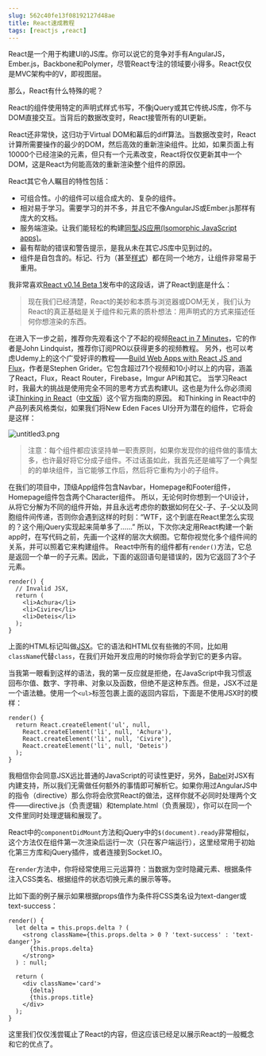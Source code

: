 ```yaml
---
slug: 562c40fe13f08192127d48ae
title: React速成教程
tags: [reactjs ,react]
---
```


React是一个用于构建UI的JS库。你可以说它的竞争对手有AngularJS，Ember.js，Backbone和Polymer，尽管React专注的领域要小得多。React仅仅是MVC架构中的V，即视图层。

那么，React有什么特殊的呢？

React的组件使用特定的声明式样式书写，不像jQuery或其它传统JS库，你不与DOM直接交互。当背后的数据改变时，React接管所有的UI更新。

React还非常快，这归功于Virtual DOM和幕后的diff算法。当数据改变时，React计算所需要操作的最少的DOM，然后高效的重新渲染组件。比如，如果页面上有10000个已经渲染的元素，但只有一个元素改变，React将仅仅更新其中一个DOM，这是React为何能高效的重新渲染整个组件的原因。

React其它令人瞩目的特性包括：

* 可组合性。小的组件可以组合成大的、复杂的组件。
* 相对易于学习。需要学习的并不多，并且它不像AngularJS或Ember.js那样有庞大的文档。
* 服务端渲染。让我们能轻松的构建[同型JS应用(Isomorphic JavaScript apps)](https://medium.com/@mjackson/universal-javascript-4761051b7ae9)。
* 最有帮助的错误和警告提示，是我从未在其它JS库中见到过的。
* 组件是自包含的。标记、行为（甚至[样式](http://blog.vjeux.com/2014/javascript/react-css-in-js-nationjs.html)）都在同一个地方，让组件非常易于重用。

我非常喜欢[React v0.14 Beta 1](http://facebook.github.io/react/blog/2015/07/03/react-v0.14-beta-1.html)发布中的这段话，讲了React到底是什么：

> 现在我们已经清楚，React的美妙和本质与浏览器或DOM无关，我们认为React的真正基础是关于组件和元素的质朴想法：用声明式的方式来描述任何你想渲染的东西。

在进入下一步之前，推荐你先观看这个了不起的视频[React in 7 Minutes](https://egghead.io/lessons/react-react-in-7-minutes)，它的作者是John Lindquist，推荐你订阅PRO以获得更多的视频教程。
另外，也可以考虑Udemy上的这个广受好评的教程——[Build Web Apps with React JS and Flux](https://www.udemy.com/learn-and-understand-reactjs)，作者是Stephen Grider。它包含超过71个视频和10小时以上的内容，涵盖了React，Flux，React Router，Firebase，Imgur API和其它。
当学习React时，我最大的挑战是使用完全不同的思考方式去构建UI。这也是为什么你必须阅读[Thinking in React](https://facebook.github.io/react/docs/thinking-in-react.html)（[中文版](http://reactjs.cn/react/docs/thinking-in-react.html)）这个官方指南的原因。
和Thinking in React中的产品列表风格类似，如果我们将New Eden Faces UI分开为潜在的组件，它将会是这样：

![untitled3.png](http:https://static.gaoqixhb.com/Fl6tT8oCR2f6sHCHvUIDjmcYVK5b)

> 注意：每个组件都应该坚持单一职责原则，如果你发现你的组件做的事情太多，也许最好将它分成子组件。不过话虽如此，我首先还是编写了一个典型的的单块组件，当它能够工作后，然后将它重构为小的子组件。

在我们的项目中，顶级App组件包含Navbar，Homepage和Footer组件，Homepage组件包含两个Character组件。
所以，无论何时你想到一个UI设计，从将它分解为不同的组件开始，并且永远考虑你的数据如何在父-子、子-父以及同胞组件间传递，否则你会遇到这样的时刻：“WTF，这个到底在React里怎么实现的？这个用jQuery实现起来简单多了……”
所以，下次你决定用React构建一个新app时，在写代码之前，先画一个这样的层次大纲图。它帮你视觉化多个组件间的关系，并可以照着它来构建组件。
React中所有的组件都有`render()`方法，它总是返回一个单一的子元素。因此，下面的返回语句是错误的，因为它返回了3个子元素。

```
render() {
  // Invalid JSX,
  return (
    <li>Achura</li>
    <li>Civire</li>
    <li>Deteis</li>
  );
}
```

上面的HTML标记叫做[JSX](https://facebook.github.io/react/docs/jsx-in-depth.html)。它的语法和HTML仅有些微的不同，比如用`className`代替`class`，在我们开始开发应用的时候你将会学到它的更多内容。

当我第一眼看到这样的语法，我的第一反应就是拒绝，在JavaScript中我习惯返回布尔值、数字、字符串、对象以及函数，但绝不是这种东西。但是，JSX不过是一个语法糖。使用一个`<ul>`标签包裹上面的返回内容后，下面是不使用JSX时的模样：

```
render() {
  return React.createElement('ul', null,
    React.createElement('li', null, 'Achura'),
    React.createElement('li', null, 'Civire'),
    React.createElement('li', null, 'Deteis')
  );
}
```

我相信你会同意JSX远比普通的JavaScript的可读性更好，另外，[Babel](http://babeljs.io/)对JSX有内建支持，所以我们无需做任何额外的事情即可解析它。如果你用过AngularJS中的指令（directive）那么你将会欣赏React的做法，这样你就不必同时处理两个文件——directive.js（负责逻辑）和template.html（负责展现），你可以在同一个文件里同时处理逻辑和展现了。

React中的`componentDidMount`方法和jQuery中的`$(document).ready`非常相似，这个方法仅在组件第一次渲染后运行一次（只在客户端运行），这里经常用于初始化第三方库和jQuery插件，或者连接到Socket.IO。

在`render`方法中，你将经常使用三元运算符：当数据为空时隐藏元素、根据条件注入CSS类名、根据组件的状态切换元素的展示等等。

比如下面的例子展示如果根据props值作为条件将CSS类名设为text-danger或text-success：
```
render() {
  let delta = this.props.delta ? (
    <strong className={this.props.delta > 0 ? 'text-success' : 'text-danger'}>
      {this.props.delta}
    </strong>
  ) : null;

  return (
    <div className='card'>
      {delta}
      {this.props.title}
    </div>
  );
}
```

这里我们仅仅浅尝辄止了React的内容，但这应该已经足以展示React的一般概念和它的优点了。

